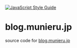 [![JavaScript Style Guide](https://img.shields.io/badge/code_style-standard-brightgreen.svg)](https://standardjs.com)

# blog.munieru.jp
source code for [blog.munieru.jp](https://blog.munieru.jp/)

